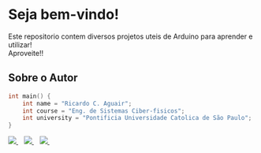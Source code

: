 # Seja bem-vindo!

Este repositorio contem diversos projetos uteis de Arduino para aprender e utilizar! <br>
Aproveite!!

## Sobre o Autor

```cpp
int main() { 
    int name = "Ricardo C. Aguair";
    int course = "Eng. de Sistemas Ciber-fisicos";
    int university = "Pontificia Universidade Catolica de São Paulo";
}
```
 <a href="mailto:ricardo.carneiro119@gmail.com">
    <img src="https://img.shields.io/badge/Gmail-D14836?style=for-the-badge&logo=gmail&logoColor=white" />
  </a>&nbsp;&nbsp;
  <a href="https://www.linkedin.com/in/ricardo-carneiro-a345b8246">
    <img src="https://img.shields.io/badge/LinkedIn-0077B5?style=for-the-badge&logo=linkedin&logoColor=white" />        
  </a>&nbsp;&nbsp;
  <a href="https://instagram.com/Ricardo.c119/">
    <img src="https://img.shields.io/badge/instagram-%23E4405F.svg?&style=for-the-badge&logo=instagram&logoColor=white" />        
  </a>&nbsp;&nbsp;
